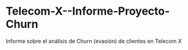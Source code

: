 # Telecom-X--Informe-Proyecto-Churn
Informe sobre el análisis de Churn (evasión) de clientes en Telecom X
